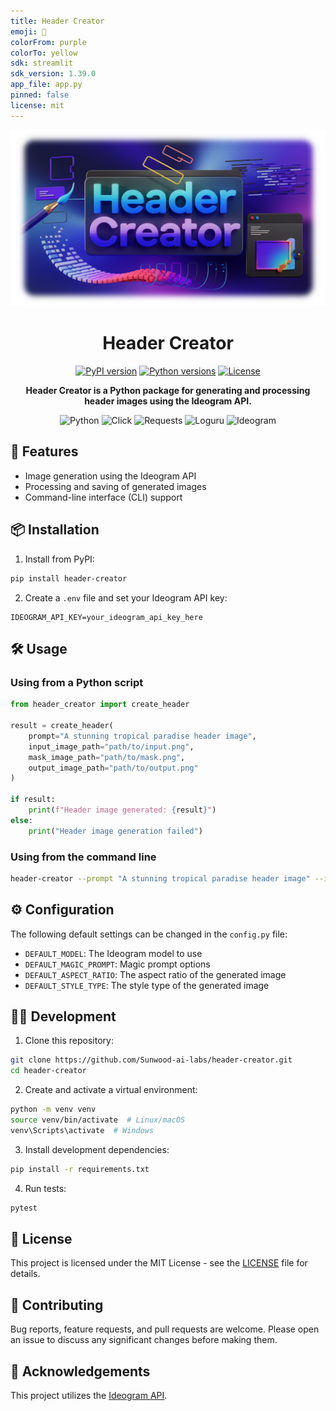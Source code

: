 ```yaml
---
title: Header Creator
emoji: 🦀
colorFrom: purple
colorTo: yellow
sdk: streamlit
sdk_version: 1.39.0
app_file: app.py
pinned: false
license: mit
---
```


<div align="center">
  <img src="docs/header-creator.png" alt="Header Creator Logo">

# Header Creator

<p align="center">
  <a href="https://pypi.org/project/header-creator/"><img src="https://img.shields.io/pypi/v/header-creator.svg" alt="PyPI version"></a>
  <a href="https://pypi.org/project/header-creator/"><img src="https://img.shields.io/pypi/pyversions/header-creator.svg" alt="Python versions"></a>
  <a href="https://github.com/Sunwood-ai-labs/header-creator/blob/main/LICENSE"><img src="https://img.shields.io/github/license/Sunwood-ai-labs/header-creator.svg" alt="License"></a>
</p>

<p align="center">
  <b>Header Creator is a Python package for generating and processing header images using the Ideogram API.</b>
</p>

<p align="center">
  <img src="https://img.shields.io/badge/Python-3776AB?style=for-the-badge&logo=python&logoColor=white" alt="Python">
  <img src="https://img.shields.io/badge/Click-000000?style=for-the-badge&logo=python&logoColor=white" alt="Click">
  <img src="https://img.shields.io/badge/Requests-2CA5E0?style=for-the-badge&logo=python&logoColor=white" alt="Requests">
  <img src="https://img.shields.io/badge/Loguru-000000?style=for-the-badge&logo=python&logoColor=white" alt="Loguru">
  <img src="https://img.shields.io/badge/Ideogram-FF6B6B?style=for-the-badge&logo=image&logoColor=white" alt="Ideogram">
</p>

</div>

## 🚀 Features

- Image generation using the Ideogram API
- Processing and saving of generated images
- Command-line interface (CLI) support

## 📦 Installation

1. Install from PyPI:

```bash
pip install header-creator
```

2. Create a `.env` file and set your Ideogram API key:

```
IDEOGRAM_API_KEY=your_ideogram_api_key_here
```

## 🛠 Usage

### Using from a Python script

```python
from header_creator import create_header

result = create_header(
    prompt="A stunning tropical paradise header image",
    input_image_path="path/to/input.png",
    mask_image_path="path/to/mask.png",
    output_image_path="path/to/output.png"
)

if result:
    print(f"Header image generated: {result}")
else:
    print("Header image generation failed")
```

### Using from the command line

```bash
header-creator --prompt "A stunning tropical paradise header image" --input path/to/input.png --mask path/to/mask.png --output path/to/output.png
```

## ⚙️ Configuration

The following default settings can be changed in the `config.py` file:

- `DEFAULT_MODEL`: The Ideogram model to use
- `DEFAULT_MAGIC_PROMPT`: Magic prompt options
- `DEFAULT_ASPECT_RATIO`: The aspect ratio of the generated image
- `DEFAULT_STYLE_TYPE`: The style type of the generated image

## 👨‍💻 Development

1. Clone this repository:

```bash
git clone https://github.com/Sunwood-ai-labs/header-creator.git
cd header-creator
```

2. Create and activate a virtual environment:

```bash
python -m venv venv
source venv/bin/activate  # Linux/macOS
venv\Scripts\activate  # Windows
```

3. Install development dependencies:

```bash
pip install -r requirements.txt
```

4. Run tests:

```bash
pytest
```

## 📄 License

This project is licensed under the MIT License - see the [LICENSE](LICENSE) file for details.

## 🤝 Contributing

Bug reports, feature requests, and pull requests are welcome.  Please open an issue to discuss any significant changes before making them.

## 🙏 Acknowledgements

This project utilizes the [Ideogram API](https://ideogram.ai/).